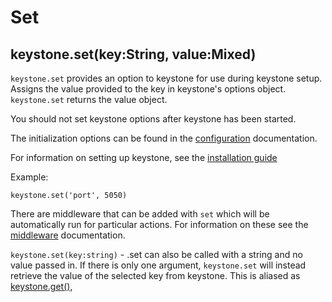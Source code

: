 # Set

## keystone.set(key:String, value:Mixed)

`keystone.set` provides an option to keystone for use during keystone setup. Assigns the value provided to the key in keystone's options object. `keystone.set` returns the value object.

You should not set keystone options after keystone has been started.

The initialization options can be found in the [configuration](/configuration) documentation.

For information on setting up keystone, see the [installation guide](/guides/setting-up/installation)

Example:

```JS
keystone.set('port', 5050)
```

There are middleware that can be added with `set` which will be automatically run for particular actions. For information on these see the [middleware](/methods/middleware) documentation.

`keystone.set(key:string)` - .set can also be called with a string and no value passed in. If there is only one argument, `keystone.set` will instead retrieve the value of the selected key from keystone. This is aliased as [keystone.get()](/methods/get),

